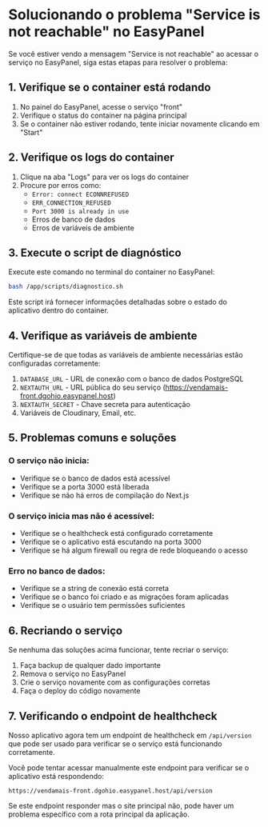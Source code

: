 # Solucionando o problema "Service is not reachable" no EasyPanel

Se você estiver vendo a mensagem "Service is not reachable" ao acessar o serviço no EasyPanel, siga estas etapas para resolver o problema:

## 1. Verifique se o container está rodando

1. No painel do EasyPanel, acesse o serviço "front"
2. Verifique o status do container na página principal
3. Se o container não estiver rodando, tente iniciar novamente clicando em "Start"

## 2. Verifique os logs do container

1. Clique na aba "Logs" para ver os logs do container
2. Procure por erros como:
   - `Error: connect ECONNREFUSED`
   - `ERR_CONNECTION_REFUSED`
   - `Port 3000 is already in use`
   - Erros de banco de dados
   - Erros de variáveis de ambiente

## 3. Execute o script de diagnóstico

Execute este comando no terminal do container no EasyPanel:

```bash
bash /app/scripts/diagnostico.sh
```

Este script irá fornecer informações detalhadas sobre o estado do aplicativo dentro do container.

## 4. Verifique as variáveis de ambiente

Certifique-se de que todas as variáveis de ambiente necessárias estão configuradas corretamente:

1. `DATABASE_URL` - URL de conexão com o banco de dados PostgreSQL
2. `NEXTAUTH_URL` - URL pública do seu serviço (https://vendamais-front.dgohio.easypanel.host)
3. `NEXTAUTH_SECRET` - Chave secreta para autenticação
4. Variáveis de Cloudinary, Email, etc.

## 5. Problemas comuns e soluções

### O serviço não inicia:
- Verifique se o banco de dados está acessível
- Verifique se a porta 3000 está liberada
- Verifique se não há erros de compilação do Next.js

### O serviço inicia mas não é acessível:
- Verifique se o healthcheck está configurado corretamente
- Verifique se o aplicativo está escutando na porta 3000
- Verifique se há algum firewall ou regra de rede bloqueando o acesso

### Erro no banco de dados:
- Verifique se a string de conexão está correta
- Verifique se o banco foi criado e as migrações foram aplicadas
- Verifique se o usuário tem permissões suficientes

## 6. Recriando o serviço

Se nenhuma das soluções acima funcionar, tente recriar o serviço:

1. Faça backup de qualquer dado importante
2. Remova o serviço no EasyPanel
3. Crie o serviço novamente com as configurações corretas
4. Faça o deploy do código novamente

## 7. Verificando o endpoint de healthcheck

Nosso aplicativo agora tem um endpoint de healthcheck em `/api/version` que pode ser usado para verificar se o serviço está funcionando corretamente.

Você pode tentar acessar manualmente este endpoint para verificar se o aplicativo está respondendo:

```
https://vendamais-front.dgohio.easypanel.host/api/version
```

Se este endpoint responder mas o site principal não, pode haver um problema específico com a rota principal da aplicação.

